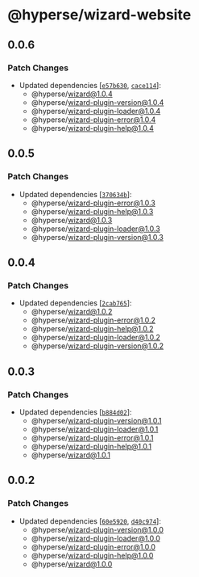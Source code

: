 # @hyperse/wizard-website

## 0.0.6

### Patch Changes

- Updated dependencies [[`e57b630`](https://github.com/hyperse-io/wizard/commit/e57b630eb8aaff52e994adb2f990cf634a6afde0), [`cace114`](https://github.com/hyperse-io/wizard/commit/cace114783731b6f5e2ec6c2994ea9df6935dc6c)]:
  - @hyperse/wizard@1.0.4
  - @hyperse/wizard-plugin-version@1.0.4
  - @hyperse/wizard-plugin-loader@1.0.4
  - @hyperse/wizard-plugin-error@1.0.4
  - @hyperse/wizard-plugin-help@1.0.4

## 0.0.5

### Patch Changes

- Updated dependencies [[`370634b`](https://github.com/hyperse-io/wizard/commit/370634b2c6a50cc75ba6636a3aa1af5871b9a12f)]:
  - @hyperse/wizard-plugin-error@1.0.3
  - @hyperse/wizard-plugin-help@1.0.3
  - @hyperse/wizard@1.0.3
  - @hyperse/wizard-plugin-loader@1.0.3
  - @hyperse/wizard-plugin-version@1.0.3

## 0.0.4

### Patch Changes

- Updated dependencies [[`2cab765`](https://github.com/hyperse-io/wizard/commit/2cab765cb78f5fbbd6bb1d3f04ea4063aebc3da8)]:
  - @hyperse/wizard@1.0.2
  - @hyperse/wizard-plugin-error@1.0.2
  - @hyperse/wizard-plugin-help@1.0.2
  - @hyperse/wizard-plugin-loader@1.0.2
  - @hyperse/wizard-plugin-version@1.0.2

## 0.0.3

### Patch Changes

- Updated dependencies [[`b884d02`](https://github.com/hyperse-io/wizard/commit/b884d02cebe63a2dbeace4a44c25bc8bfcfb7c03)]:
  - @hyperse/wizard-plugin-version@1.0.1
  - @hyperse/wizard-plugin-loader@1.0.1
  - @hyperse/wizard-plugin-error@1.0.1
  - @hyperse/wizard-plugin-help@1.0.1
  - @hyperse/wizard@1.0.1

## 0.0.2

### Patch Changes

- Updated dependencies [[`60e5920`](https://github.com/hyperse-io/wizard/commit/60e592057bf1ffa3690b5ed06874507c26389105), [`d40c974`](https://github.com/hyperse-io/wizard/commit/d40c97417bbad7ea3a0a0aeb24fdc831075c84ce)]:
  - @hyperse/wizard-plugin-version@1.0.0
  - @hyperse/wizard-plugin-loader@1.0.0
  - @hyperse/wizard-plugin-error@1.0.0
  - @hyperse/wizard-plugin-help@1.0.0
  - @hyperse/wizard@1.0.0
